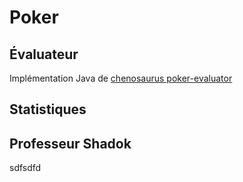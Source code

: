 # Poker

## Évaluateur

Implémentation Java de [chenosaurus poker-evaluator](https://github.com/chenosaurus/poker-evaluator)

## Statistiques

## Professeur Shadok

sdfsdfd
